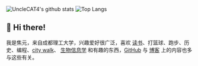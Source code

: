 ![UncleCAT4's github stats](https://github-readme-stats.vercel.app/api?username=UncleCAT4&show_icons=true)
![Top Langs](https://github-readme-stats.vercel.app/api/top-langs/?username=UncleCAT4&hide=html,jupyter%20notebook,javascript&layout=compact&langs_count=10)

## 👋 Hi there!

我是焦元，来自成都理工大学，兴趣爱好很广泛，喜欢 [读书](https://yuanj.top/tags/%E6%9C%AD%E8%AE%B0/)、打篮球、跑步、历史、编程、[city walk](https://yuanj.top/gallery/)、 [生物信息学](https://yuanj.top/tags/%E7%94%9F%E7%89%A9%E4%BF%A1%E6%81%AF%E5%AD%A6/) 和有趣的东西，[GitHub](https://github.com/UncleCAT4) 与 [博客](https://yuanj.top/) 上的内容也多与这些有关。